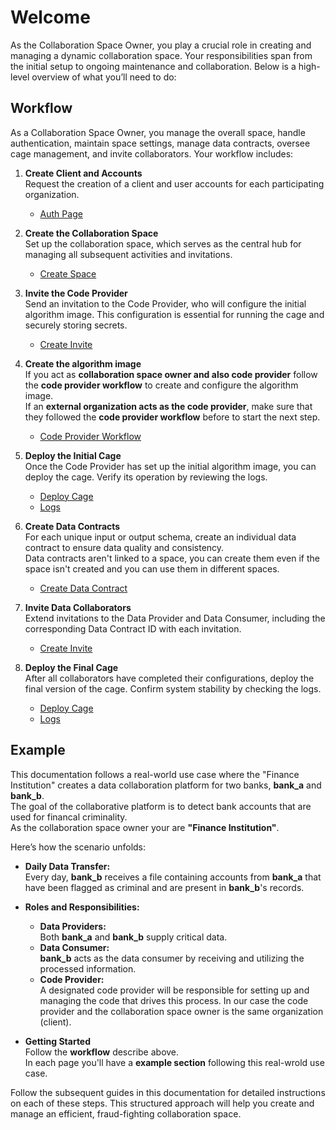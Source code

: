 # Welcome

As the Collaboration Space Owner, you play a crucial role in creating and managing a dynamic collaboration space. Your responsibilities span from the initial setup to ongoing maintenance and collaboration. Below is a high-level overview of what you’ll need to do:

## Workflow

As a Collaboration Space Owner, you manage the overall space, handle authentication, maintain space settings, manage data contracts, oversee cage management, and invite collaborators. Your workflow includes:

1. **Create Client and Accounts**  
   Request the creation of a client and user accounts for each participating organization.  
   - [Auth Page](/docs/user-manual/collaboration-space-owner/auth)
  
2. **Create the Collaboration Space**  
   Set up the collaboration space, which serves as the central hub for managing all subsequent activities and invitations.  
   - [Create Space](/docs/user-manual/collaboration-space-owner/space-management/create-space)
  
3. **Invite the Code Provider**  
   Send an invitation to the Code Provider, who will configure the initial algorithm image. This configuration is essential for running the cage and securely storing secrets.  
   - [Create Invite](/docs/user-manual/collaboration-space-owner/invite-collaborator/create-invite)

5. **Create the algorithm image**  
    If you act as **collaboration space owner and also code provider** follow the **code provider workflow** to create and configure the algorithm image.  
    If an **external organization acts as the code provider**, make sure that they followed the **code provider workflow** before to start the next step.
    - [Code Provider Workflow](/docs/user-manual/code-provider/intro)

6. **Deploy the Initial Cage**  
   Once the Code Provider has set up the initial algorithm image, you can deploy the cage. Verify its operation by reviewing the logs.  
   - [Deploy Cage](/docs/user-manual/collaboration-space-owner/cage-management/deploy-cage)  
   - [Logs](/docs/user-manual/collaboration-space-owner/cage-management/logs)
  
7. **Create Data Contracts**  
   For each unique input or output schema, create an individual data contract to ensure data quality and consistency.  
   Data contracts aren't linked to a space, you can create them even if the space isn't created and you can use them in different spaces.
   - [Create Data Contract](/docs/user-manual/collaboration-space-owner/data-contract-management/create-data-contract)
  
8. **Invite Data Collaborators**  
   Extend invitations to the Data Provider and Data Consumer, including the corresponding Data Contract ID with each invitation.  
   - [Create Invite](/docs/user-manual/collaboration-space-owner/invite-collaborator/create-invite)
  
9. **Deploy the Final Cage**  
   After all collaborators have completed their configurations, deploy the final version of the cage. Confirm system stability by checking the logs.  
   - [Deploy Cage](/docs/user-manual/collaboration-space-owner/cage-management/deploy-cage)  
   - [Logs](/docs/user-manual/collaboration-space-owner/cage-management/logs)


## Example

This documentation follows a real-world use case where the "Finance Institution" creates a data collaboration platform for two banks, **bank_a** and **bank_b**.  
The goal of the collaborative platform is to detect bank accounts that are used for financal criminality.  
As the collaboration space owner your are **"Finance Institution"**.

Here’s how the scenario unfolds:

- **Daily Data Transfer:**  
  Every day, **bank_b** receives a file containing accounts from **bank_a** that have been flagged as criminal and are present in **bank_b**'s records.

- **Roles and Responsibilities:**  
  - **Data Providers:**  
    Both **bank_a** and **bank_b** supply critical data.
  - **Data Consumer:**  
    **bank_b** acts as the data consumer by receiving and utilizing the processed information.
  - **Code Provider:**  
    A designated code provider will be responsible for setting up and managing the code that drives this process.
    In our case the code provider and the collaboration space owner is the same organization (client).

- **Getting Started**  
  Follow the **workflow** describe above.  
  In each page you'll have a **example section** following this real-wrold use case.
     
Follow the subsequent guides in this documentation for detailed instructions on each of these steps. This structured approach will help you create and manage an efficient, fraud-fighting collaboration space.
